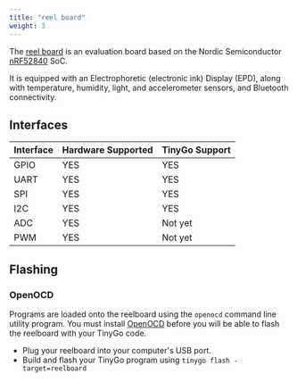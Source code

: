 ```yaml
---
title: "reel board"
weight: 3
---
```


The [reel board](https://www.phytec.eu/product-eu/internet-of-things/reelboard/) is an evaluation board based on the Nordic Semiconductor [nRF52840](https://www.nordicsemi.com/eng/Products/nRF52840) SoC.

It is equipped with an Electrophoretic (electronic ink) Display (EPD), along with temperature, humidity, light, and accelerometer sensors, and Bluetooth connectivity.

## Interfaces

| Interface | Hardware Supported | TinyGo Support |
| --------- | ------------- | ----- |
| GPIO      | YES | YES |
| UART      | YES | YES |
| SPI      | YES | YES |
| I2C      | YES | YES |
| ADC      | YES | Not yet |
| PWM      | YES | Not yet |

## Flashing

### OpenOCD

Programs are loaded onto the reelboard using the `openocd` command line utility program. You must install [OpenOCD](http://openocd.org/) before you will be able to flash the reelboard with your TinyGo code.

- Plug your reelboard into your computer's USB port.
- Build and flash your TinyGo program using `tinygo flash -target=reelboard`
